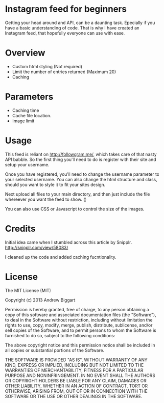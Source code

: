 Instagram feed for beginners
========================

Getting your head around and API, can be a daunting task. Epecially if you have a basic understanding of code. That is why I have created an Instagram feed, that hopefully everyone can use with ease.

Overview
========================

- Custom html styling (Not required)
- Limit the number of entries returned (Maximum 20)
- Caching

Parameters
========================

- Caching time
- Cache file location.
- Image limit

Usage
========================

This feed is reliant on http://followgram.me/, which takes care of that nasty API babble. So the first thing you'll need to do is register with their site and setup your username.

Once you have registered, you'll need to change the username parameter to your selected username. You can also change the html structure and class, should you want to style it to fit your sites design.

Next upload all files to your main directory, and then just include the file whereever you want the feed to show. (<?php include('instagram.php') ?>)

You can also use CSS or Javascript to control the size of the images.


Credits
========================

Initial idea came when I stumbled across this article by Snipplr.
http://snipplr.com/view/58083/

I cleaned up the code and added caching fucntionality.

License
========================

The MIT License (MIT)

Copyright (c) 2013 Andrew Biggart

Permission is hereby granted, free of charge, to any person obtaining a copy
of this software and associated documentation files (the "Software"), to deal
in the Software without restriction, including without limitation the rights
to use, copy, modify, merge, publish, distribute, sublicense, and/or sell
copies of the Software, and to permit persons to whom the Software is
furnished to do so, subject to the following conditions:

The above copyright notice and this permission notice shall be included in
all copies or substantial portions of the Software.

THE SOFTWARE IS PROVIDED "AS IS", WITHOUT WARRANTY OF ANY KIND, EXPRESS OR
IMPLIED, INCLUDING BUT NOT LIMITED TO THE WARRANTIES OF MERCHANTABILITY,
FITNESS FOR A PARTICULAR PURPOSE AND NONINFRINGEMENT. IN NO EVENT SHALL THE
AUTHORS OR COPYRIGHT HOLDERS BE LIABLE FOR ANY CLAIM, DAMAGES OR OTHER
LIABILITY, WHETHER IN AN ACTION OF CONTRACT, TORT OR OTHERWISE, ARISING FROM,
OUT OF OR IN CONNECTION WITH THE SOFTWARE OR THE USE OR OTHER DEALINGS IN
THE SOFTWARE.
